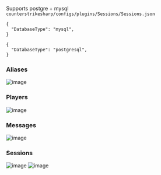 Supports postgre + mysql
`counterstrikesharp/configs/plugins/Sessions/Sessions.json`
```
{
  "DatabaseType": "mysql",
}

{
  "DatabaseType": "postgresql",
}
```
### Aliases
![image](https://github.com/oscar-wos/Sessions/assets/29248751/983c65eb-746a-4759-9b39-76efded4177b)

### Players
![image](https://github.com/oscar-wos/Sessions/assets/29248751/7edd304a-6b4c-4d22-98b5-54cd24cba64c)

### Messages
![image](https://github.com/oscar-wos/Sessions/assets/29248751/097d1018-9c78-418e-8583-1d454721a800)

### Sessions
![image](https://github.com/oscar-wos/Sessions/assets/29248751/278eadbd-e76c-4801-ab07-f9d4933955af)
![image](https://github.com/oscar-wos/Sessions/assets/29248751/331a4858-6611-476a-ba8e-ddd43fa6ede0)
